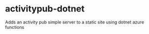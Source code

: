 # activitypub-dotnet
Adds an activity pub simple server to a static site using dotnet azure functions
